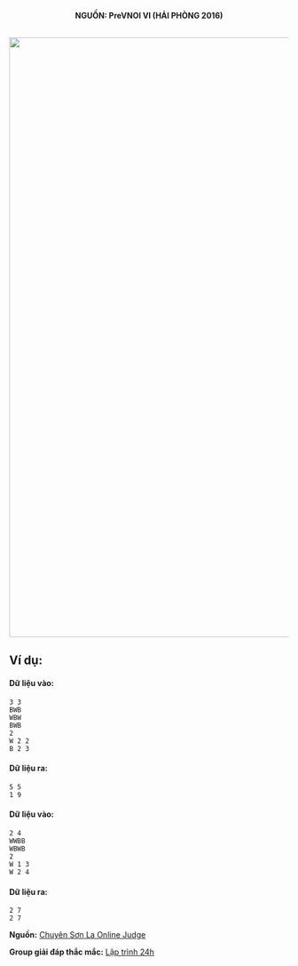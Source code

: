 **<center>NGUỒN: PreVNOI Ⅵ (HẢI PHÒNG 2016)</center>**
<br>

<img src="/images/problems/1092/ffill.svg" width=1080px>

## Ví dụ:
#### Dữ liệu vào:
```
3 3
BWB
WBW
BWB
2
W 2 2
B 2 3
```

#### Dữ liệu ra:
```
5 5
1 9
```

#### Dữ liệu vào:
```
2 4
WWBB
WBWB
2
W 1 3 
W 2 4
```

#### Dữ liệu ra:
```
2 7
2 7
```
**Nguồn:** [Chuyên Sơn La Online Judge](http://csloj.ddns.net/)

**Group giải đáp thắc mắc:** [Lập trình 24h](https://www.facebook.com/groups/1386904321519984)